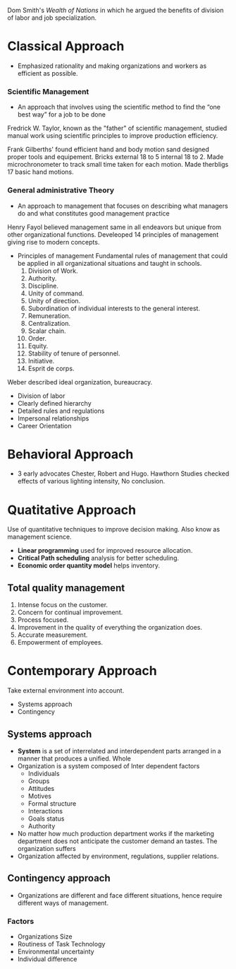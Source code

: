 Dom Smith's *Wealth of Nations* in which he argued the benefits of division of labor and job specialization.

# Classical Approach
- Emphasized rationality and making organizations and workers as efficient as possible.

### Scientific Management
- An approach that involves using the scientific method to find the “one best way” for a job to be done

Fredrick W. Taylor, known as the "father" of scientific management, studied manual work using scientific principles to improve production efficiency. 

Frank Gilberths' found efficient hand and body motion sand designed proper tools and equipement. Bricks external 18 to 5 internal 18 to 2. Made microchronometer to track small time taken for each motion. Made therbligs 17 basic hand motions.

### General administrative Theory
- An approach to management that focuses on describing what managers do and what constitutes good management practice

Henry Fayol believed management same in all endeavors but unique from other organizational functions. Develeoped 14 principles of management giving rise to modern concepts.
- Principles of management Fundamental rules of management that could be applied in all organizational situations and taught in schools.
	1. Division of Work. 
	2. Authority. 
	3. Discipline. 
	4. Unity of command. 
	5. Unity of direction. 
	6. Subordination of individual interests to the general interest. 
	7. Remuneration. 
	8. Centralization. 
	9. Scalar chain. 
	10. Order. 
	11. Equity. 
	12. Stability of tenure of personnel. 
	13. Initiative. 
	14. Esprit de corps. 

Weber described ideal organization, bureaucracy.
- Division of labor
- Clearly defined hierarchy
- Detailed rules and regulations
- Impersonal relationships
- Career Orientation
# Behavioral Approach
- 3 early advocates Chester, Robert and Hugo.
Hawthorn Studies checked effects of various lighting intensity, No conclusion.

# Quatitative Approach
Use of quantitative techniques to improve decision making. Also know as management science.
- **Linear programming** used for improved resource allocation.
- **Critical Path scheduling** analysis for better scheduling.
- **Economic order quantity model** helps inventory.
## Total quality management
1. Intense focus on the customer. 
2. Concern for continual improvement. 
3. Process focused. 
4. Improvement in the quality of everything the organization does. 
5. Accurate measurement. 
6. Empowerment of employees. 

# Contemporary Approach
Take external environment into account.
- Systems approach
- Contingency
## Systems approach
- **System** is a set of interrelated and interdependent parts arranged in a manner that produces a unified.
Whole
-  Organization is a system composed of Inter dependent factors
	- Individuals
	- Groups 
	- Attitudes
	- Motives
	- Formal structure
	- Interactions
	- Goals status
	- Authority
- No matter how much production department works if the marketing department does not anticipate the customer demand an tastes. The organization suffers 
- Organization affected by environment, regulations, supplier relations.
## Contingency approach
- Organizations are different and face different situations, hence require different ways of management.
### Factors
- Organizations Size
- Routiness of Task Technology
- Environmental uncertainty
- Individual difference
